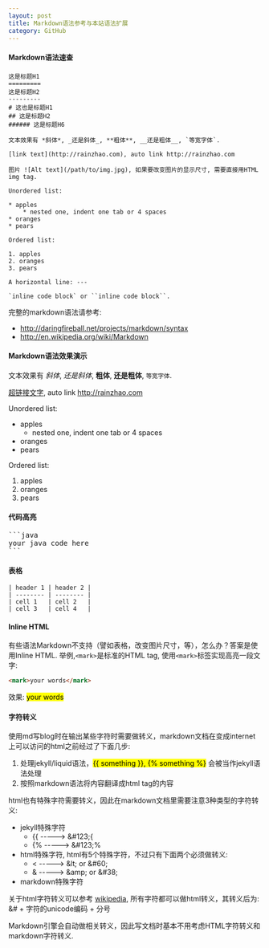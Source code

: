 ```yaml
---
layout: post
title: Markdown语法参考与本站语法扩展
category: GitHub
---
```


#### Markdown语法速查

```
这是标题H1
=========
这是标题H2
---------
# 这也是标题H1
## 这是标题H2
###### 这是标题H6

文本效果有 *斜体*, _还是斜体_, **粗体**, __还是粗体__, `等宽字体`.

[link text](http://rainzhao.com), auto link http://rainzhao.com

图片 ![Alt text](/path/to/img.jpg), 如果要改变图片的显示尺寸, 需要直接用HTML img tag.

Unordered list:

* apples
    * nested one, indent one tab or 4 spaces
* oranges
* pears

Ordered list:

1. apples
2. oranges
3. pears

A horizontal line: ---

`inline code block` or ``inline code block``.
```

完整的markdown语法请参考:

* <http://daringfireball.net/projects/markdown/syntax>
* <http://en.wikipedia.org/wiki/Markdown>

#### Markdown语法效果演示

文本效果有 *斜体*, _还是斜体_, **粗体**, __还是粗体__, `等宽字体`.

[超链接文字](http://rainzhao.com), auto link <http://rainzhao.com> 

Unordered list:

* apples
    * nested one, indent one tab or 4 spaces
* oranges
* pears

Ordered list:

1. apples
2. oranges
3. pears

#### 代码高亮

<pre class="text">
```java
your java code here
```
</pre>

#### 表格

```
| header 1 | header 2 |
| -------- | -------- |
| cell 1   | cell 2   |
| cell 3   | cell 4   |
```

#### Inline HTML

有些语法Markdown不支持（譬如表格，改变图片尺寸，等），怎么办？答案是使用Inline HTML. 举例,`<mark>`是标准的HTML tag, 使用`<mark>`标签实现高亮一段文字:

```html
<mark>your words</mark>
```

效果: <mark>your words</mark>

#### 字符转义

使用md写blog时在输出某些字符时需要做转义，markdown文档在变成internet上可以访问的html之前经过了下面几步:

1. 处理jekyll/liquid语法，<mark>&#123;{ something }}, &#123;% something %}</mark> 会被当作jekyll语法处理
2. 按照markdown语法将内容翻译成html tag的内容

html也有特殊字符需要转义，因此在markdown文档里需要注意3种类型的字符转义:

* jekyll特殊字符
    * &#123;&#123; -----> &#38;#123;{
    * &#123;% -----> &#38;#123;%
* html特殊字符, html有5个特殊字符，不过只有下面两个必须做转义:
    * &lt; -----> &amp;lt; or &amp;#60;
    * &amp; -----> &amp;amp; or &amp;#38;
* markdown特殊字符

关于html字符转义可以参考 [wikipedia](http://en.wikipedia.org/wiki/List_of_XML_and_HTML_character_entity_references#Predefined_entities_in_XML), 所有字符都可以做html转义，其转义后为: &amp;# + 字符的unicode编码 + 分号

Markdown引擎会自动做相关转义，因此写文档时基本不用考虑HTML字符转义和markdown字符转义.